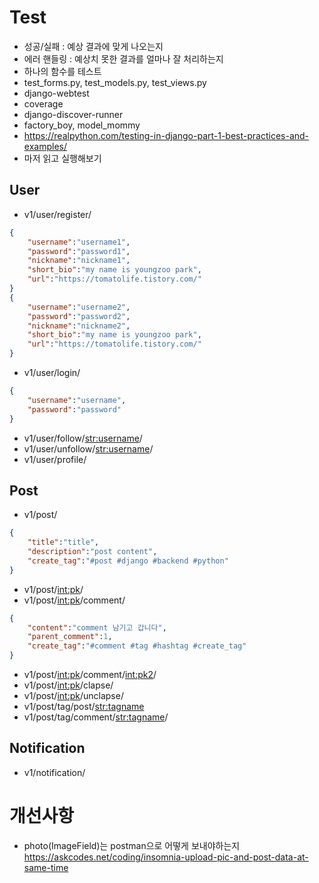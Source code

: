 # Test
- 성공/실패 : 예상 결과에 맞게 나오는지
- 에러 핸들링 : 예상치 못한 결과를 얼마나 잘 처리하는지
- 하나의 함수를 테스트
- test_forms.py, test_models.py, test_views.py
- django-webtest
- coverage
- django-discover-runner
- factory_boy, model_mommy
- https://realpython.com/testing-in-django-part-1-best-practices-and-examples/
- 마저 읽고 실행해보기

## User
- v1/user/register/
```json
{
	"username":"username1",
	"password":"password1",
	"nickname":"nickname1",
	"short_bio":"my name is youngzoo park",
	"url":"https://tomatolife.tistory.com/"
}
{
	"username":"username2",
	"password":"password2",
	"nickname":"nickname2",
	"short_bio":"my name is youngzoo park",
	"url":"https://tomatolife.tistory.com/"
}
```

- v1/user/login/
```json
{
	"username":"username",
	"password":"password"
}
```

- v1/user/follow/<str:username>/
- v1/user/unfollow/<str:username>/
- v1/user/profile/
  
## Post
- v1/post/
```json
{
	"title":"title",
	"description":"post content",
	"create_tag":"#post #django #backend #python"
}
```

- v1/post/<int:pk>/
- v1/post/<int:pk>/comment/
```json
{
	"content":"comment 남기고 갑니다",
	"parent_comment":1, 
	"create_tag":"#comment #tag #hashtag #create_tag"
}
```

- v1/post/<int:pk>/comment/<int:pk2>/
- v1/post/<int:pk>/clapse/
- v1/post/<int:pk>/unclapse/
- v1/post/tag/post/<str:tagname>
- v1/post/tag/comment/<str:tagname>/

## Notification
- v1/notification/

# 개선사항
- photo(ImageField)는 postman으로 어떻게 보내야하는지
  https://askcodes.net/coding/insomnia-upload-pic-and-post-data-at-same-time